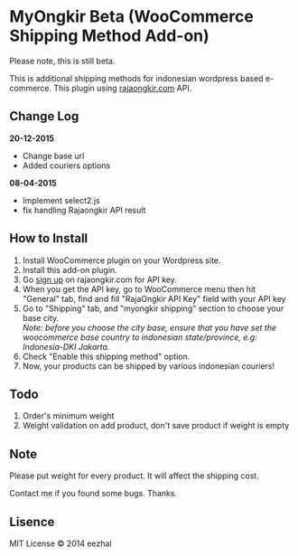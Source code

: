 <h1>MyOngkir Beta (WooCommerce Shipping Method Add-on)</h1>
<p>Please note, this is still beta.</p>
<p>This is additional shipping methods for indonesian wordpress based e-commerce. This plugin using <a href="htpp://rajaongkir.com">rajaongkir.com</a> API.</p>

<h2>Change Log</h2>
<b>20-12-2015</b>
<ul>
  <li>Change base url</li>
  <li>Added couriers options</li>
</ul>
<b>08-04-2015</b>
<ul>
  <li>Implement select2.js</li>
  <li>fix handling Rajaongkir API result</li>
</ul>

<h2>How to Install</h2>
<ol>
  <li>Install WooCommerce plugin on your Wordpress site.</li>
  <li>Install this add-on plugin.</li>
  <li>Go <a href="http://rajaongkir.com/akun/daftar">sign up</a> on rajaongkir.com for API key.</li>
  <li>When you get the API key, go to WooCommerce menu then hit "General" tab, find and fill "RajaOngkir API Key" field with your API key</li>
  <li>Go to "Shipping" tab, and "myongkir shipping" section to choose your base city. <br><i>Note: before you choose the city base, ensure that you have set the woocommerce base country to indonesian state/province, e.g: Indonesia-DKI Jakarta.</i></li>
  <li>Check "Enable this shipping method" option.</li>
  <li>Now, your products can be shipped by various indonesian couriers!</li>
</ol>

<h2>Todo</h2>
<ol>
  <li>Order's minimum weight</li>
  <li>Weight validation on add product, don't save product if weight is empty</li>
</ol>

<h2>Note</h2>
<p>Please put weight for every product. It will affect the shipping cost.</p>
<p>Contact me if you found some bugs. Thanks.</p>

<h2>Lisence</h2>
<p>MIT License &copy; 2014 eezhal<p>
